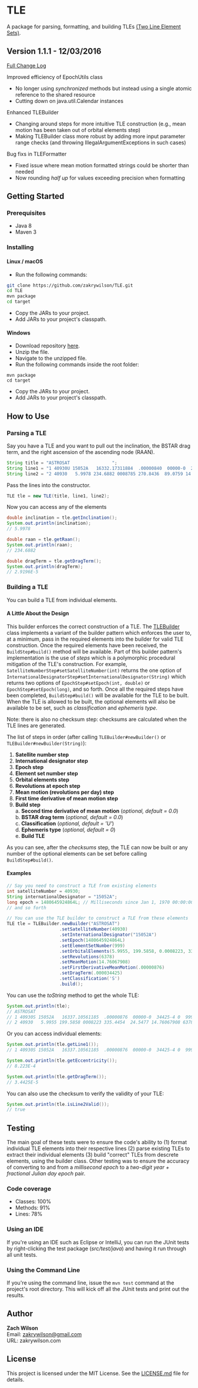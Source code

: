# TLE

A package for parsing, formatting, and building TLEs [(Two Line Element Sets)](https://en.wikipedia.org/wiki/Two-line_element_set).

## Version 1.1.1 - 12/03/2016

[Full Change Log](https://github.com/zakrywilson/TLE/blob/master/CHANGELOG.md)

Improved efficiency of EpochUtils class

- No longer using *synchronized* methods but instead using a single atomic reference to the shared resource  
- Cutting down on java.util.Calendar instances  

Enhanced TLEBuilder

- Changing around steps for more intuitive TLE construction (e.g., mean motion has been taken out of orbital elements step)  
- Making TLEBuilder class more robust by adding more input parameter range checks (and throwing IllegalArgumentExceptions in such cases)  

Bug fixs in TLEFormatter

- Fixed issue where mean motion formatted strings could be shorter than needed  
- Now rounding *half up* for values exceeding precision when formatting  

## Getting Started

### Prerequisites

* Java 8  
* Maven 3 

### Installing

#### Linux / macOS

- Run the following commands:
```bash
git clone https://github.com/zakrywilson/TLE.git  
cd TLE  
mvn package  
cd target  
```
- Copy the JARs to your project.
- Add JARs to your project's classpath.

#### Windows

- Download repository [here](https://github.com/zakrywilson/TLE/archive/master.zip).  
- Unzip the file.  
- Navigate to the unzipped file.  
- Run the following commands inside the root folder:
```dos
mvn package  
cd target  
```
- Copy the JARs to your project.
- Add JARs to your project's classpath.

## How to Use

### Parsing a TLE

Say you have a TLE and you want to pull out the inclination, the BSTAR drag term, and the right ascension of the ascending node (RAAN).

```java
String title = "ASTROSAT                ";
String line1 = "1 40930U 15052A   16332.17311884  .00000840  00000-0  29196-4 0  9990";
String line2 = "2 40930   5.9978 234.6882 0008785 270.8436  89.0759 14.76065788 63051";
```

Pass the lines into the constructor.

```java
TLE tle = new TLE(title, line1, line2);
```

Now you can access any of the elements

```java
double inclination = tle.getInclination();
System.out.println(inclination);
// 5.9978

double raan = tle.getRaan();
System.out.println(raan);
// 234.6882

double dragTerm = tle.getDragTerm();
System.out.println(dragTerm);
// 2.9196E-5
```

### Building a TLE

You can build a TLE from individual elements.  

#### A Little About the Design

This builder enforces the correct construction of a TLE. The [TLEBuilder](https://github.com/zakrywilson/TLE/blob/master/src/main/java/com/zakrywilson/astro/tle/TLEBuilder.java) class implements a variant of the builder pattern which enforces the user to, at a minimum, pass in the required elements into the builder for valid TLE construction. Once the required elements have been received, the `BuildStep#build()` method will be available. Part of this builder pattern's implementation is the use of *steps* which is a polymorphic procedural mitigation of the TLE's construction. For example, `SatelliteNumberStep#setSatelliteNumber(int)` returns the one option of `InternationalDesignatorStep#setInternationalDesignator(String)` which returns two options of `EpochStep#setEpoch(int, double)` or `EpochStep#setEpoch(long)`, and so forth. Once all the required steps have been completed, `BuildStep#build()` will be available for the TLE to be built. When the TLE is allowed to be built, the optional elements will also be available to be set, such as *classification* and *ephemeris type*. 

Note: there is also no checksum step: checksums are calculated when the TLE lines are generated.

The list of steps in order (after calling `TLEBuilder#newBuilder()` or `TLEBuilder#newBuilder(String)`):

1. **Satellite number step**  
2. **International designator step**  
3. **Epoch step**  
4. **Element set number step**  
5. **Orbital elements step**  
6. **Revolutions at epoch step**  
7. **Mean motion (revolutions per day) step**  
8. **First time derivative of mean motion step**  
9. **Build step**   
    a. **Second time derivative of mean motion** (*optional, default = 0.0*)  
    b. **BSTAR drag term** (*optional, default = 0.0*)  
    c. **Classification** (*optional, default = 'U'*)  
    d. **Ephemeris type** (*optional, default = 0*)  
    e. **Build TLE**

As you can see, after the *checksums* step, the TLE can now be built or any number of the optional elements can be set before calling `BuildStep#build()`.

#### Examples

```java
// Say you need to construct a TLE from existing elements
int satelliteNumber = 40930;
String internationalDesignator = "15052A";
long epoch = 1480645924864L; // Milliseconds since Jan 1, 1970 00:00:00
// and so forth

// You can use the TLE builder to construct a TLE from these elements
TLE tle = TLEBuilder.newBuilder("ASTROSAT")
                    .setSatelliteNumber(40930)
                    .setInternationalDesignator("15052A")
                    .setEpoch(1480645924864L)
                    .setElementSetNumber(999)
                    .setOrbitalElements(5.9955, 199.5858, 0.0008223, 335.4454, 24.5477)
                    .setRevolutions(6378)
                    .setMeanMotion(14.76067908)
                    .setFirstDerivativeMeanMotion(.00000876)
                    .setDragTerm(.000034425)
                    .setClassification('S')
                    .build();
```

You can use the *toString* method to get the whole TLE:

```java
System.out.println(tle);
// ASTROSAT                
// 1 40930S 15052A   16337.10561185  .00000876  00000-0  34425-4 0  9999
// 2 40930   5.9955 199.5858 0008223 335.4454  24.5477 14.76067908 63780
```

Or you can access individual elements:

```java
System.out.println(tle.getLine1());
// 1 40930S 15052A   16337.10561185  .00000876  00000-0  34425-4 0  9999

System.out.println(tle.getEccentricity());
// 8.223E-4

System.out.println(tle.getDragTerm());
// 3.4425E-5
```

You can also use the checksum to verify the validity of your TLE:

```java
System.out.println(tle.isLine2Valid());
// true
```

## Testing

The main goal of these tests were to ensure the code's ability to (1) format individual TLE elements into their respective lines (2) parse existing TLEs to extract their individual elements (3) build "correct" TLEs from descrete elements, using the builder class. Other testing was to ensure the accuracy of converting to and from a *millisecond epoch* to a *two-digit year + fractional Julian day epoch* pair.

### Code coverage

- Classes: 100%
- Methods: 91%
- Lines: 78%

### Using an IDE

If you're using an IDE such as Eclipse or IntelliJ, you can run the JUnit tests by right-clicking the test package (*src/test/java*) and having it run through all unit tests.

### Using the Command Line

If you're using the command line, issue the `mvn test` command at the project's root directory. This will kick off all the JUnit tests and print out the results.

## Author

**Zach Wilson**  
Email: zakrywilson@gmail.com  
URL: zakrywilson.com  

## License

This project is licensed under the MIT License. See the [LICENSE.md](https://github.com/zakrywilson/TLE/blob/master/LICENSE.md) file for details.
